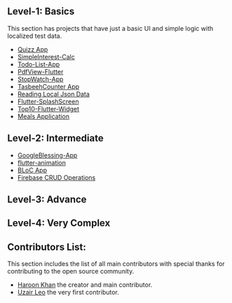 ## Level-1: Basics
This section has projects that have just a basic UI and simple logic with localized test data.
- [Quizz App](https://github.com/haroonkhan9426/Quizzler)
- [SimpleInterest-Calc](https://github.com/uzairleo/Simple_interest_calc)
- [Todo-List-App](https://github.com/uzairleo/Flutter_TaskList-anotherSmartApproach-)
- [PdfView-Flutter](https://github.com/uzairleo/Flutter_pdf_veiwer_leo)
- [StopWatch-App](https://github.com/uzairleo/flutter_Leo_Stopwatch)
- [TasbeehCounter App](https://github.com/uzairleo/tasbeeh_counter2)
- [Reading Local Json Data](https://github.com/uzairleo/flutter_json-storage-)
- [Flutter-SplashScreen](https://github.com/uzairleo/flutter_splashscreen_tutorial)
- [Top10-Flutter-Widget](https://github.com/uzairleo/top10_flutter_widget)
- [Meals Application](https://github.com/UmairJibran/meal_app)

## Level-2: Intermediate
- [GoogleBlessing-App](https://github.com/uzairleo/GoogleBlessings)
- [flutter-animation](https://github.com/uzairleo/flutter_transitions-all-)
- [BLoC App](https://github.com/UmairJibran/flutter-bloc.git)
- [Firebase CRUD Operations](https://github.com/UmairJibran/firebase-crud.git)
## Level-3: Advance
## Level-4: Very Complex


## Contributors List:
This section includes the list of all main contributors with special thanks for contributing to the open source community.
- [Haroon Khan](https://github.com/haroonkhan9426) the creator and main contributor.
- [Uzair Leo](https://github.com/uzairleo) the very first contributor.
